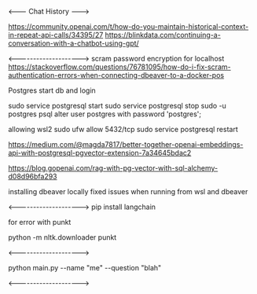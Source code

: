 <--- Chat History --->

https://community.openai.com/t/how-do-you-maintain-historical-context-in-repeat-api-calls/34395/27
https://blinkdata.com/continuing-a-conversation-with-a-chatbot-using-gpt/

<-------------------->
scram password encryption for localhost
https://stackoverflow.com/questions/76781095/how-do-i-fix-scram-authentication-errors-when-connecting-dbeaver-to-a-docker-pos

Postgres start db and login

sudo service postgresql start
sudo service postgresql stop
sudo -u postgres psql
alter user postgres with password 'postgres';

allowing wsl2
sudo ufw allow 5432/tcp
sudo service postgresql restart

https://medium.com/@magda7817/better-together-openai-embeddings-api-with-postgresql-pgvector-extension-7a34645bdac2

https://blog.gopenai.com/rag-with-pg-vector-with-sql-alchemy-d08d96bfa293

installing dbeaver locally fixed issues when running from wsl and dbeaver

<-------------------->
pip install langchain

for error with punkt

python -m nltk.downloader punkt

<-------------------->

python main.py --name "me" --question "blah"

<-------------------->
